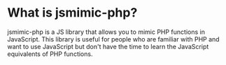 # What is jsmimic-php?

jsmimic-php is a JS library that allows you to mimic PHP functions in JavaScript. This library is useful for people who are familiar with PHP and want to use JavaScript but don't have the time to learn the JavaScript equivalents of PHP functions.